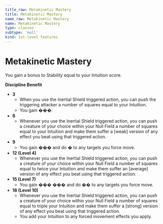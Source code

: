 ```yaml
---
title_raw: Metakinetic Mastery
title: Metakinetic Mastery
name_raw: Metakinetic Mastery
name: Metakinetic Mastery
type: classes
subtype: 'null'
kind: 1st-level features
---
```


# Metakinetic Mastery

You gain a bonus to Stability equal to your Intuition score.

**Discipline Benefit**

- **3**
  - When you use the Inertial Shield triggered action, you can push the triggering attacker a number of squares equal to your Intuition.
  - You gain ���.
- **6**
  - Whenever you use the Inertial Shield triggered action, you can push a creature of your choice within your Null Field a number of squares equal to your Intuition and make them suffer a \[weak\] version of any effect you beat using that triggered action.
- **9**
  - You gain ��� and do � to any targets you force move.
- **12 (Level 4)**
  - Whenever you use the Inertial Shield triggered action, you can push a creature of your choice within your Null Field a number of squares equal to twice your Intuition and make them suffer an \[average\] version of any effect you beat using that triggered action.
- **15 (Level 7)**
  - You gain ��� ��� and do �� to any targets you force move.
- **18 (Level 10)**
  - Whenever you use the Inertial Shield triggered action, you can push a creature of your choice within your Null Field a number of squares equal to triple your Intuition and make them suffer a \[strong\] version of any effect you beat using that triggered action.
  - You add your Intuition to any forced movement effects you apply.
